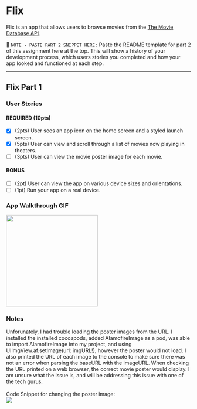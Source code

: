# Flix

Flix is an app that allows users to browse movies from the [The Movie Database API](http://docs.themoviedb.apiary.io/#).

📝 `NOTE - PASTE PART 2 SNIPPET HERE:` Paste the README template for part 2 of this assignment here at the top. This will show a history of your development process, which users stories you completed and how your app looked and functioned at each step.

---

## Flix Part 1

### User Stories

#### REQUIRED (10pts)
- [X] (2pts) User sees an app icon on the home screen and a styled launch screen.
- [X] (5pts) User can view and scroll through a list of movies now playing in theaters.
- [ ] (3pts) User can view the movie poster image for each movie.

#### BONUS
- [ ] (2pt) User can view the app on various device sizes and orientations.
- [ ] (1pt) Run your app on a real device.

### App Walkthrough GIF
<img src="https://user-images.githubusercontent.com/47779642/97066228-b6657900-1581-11eb-9b6a-a90aa5f5119e.gif" width=250><br>

### Notes
Unforunately, I had trouble loading the poster images from the URL. I installed the installed cocoapods, added AlamofireImage as a pod, was able to import 
AlamofireImage into my project, and using UIImgView.af.setImage(url: imgURL!), however the poster would not load. I also printed the URL of each image to the console to make
sure there was not an error when parsing the baseURL with the imageURL. When checking the URL printed on a web browser, the correct movie poster would display.
I am unsure what the issue is, and will be addressing this issue with one of the tech gurus. <br><br>
Code Snippet for changing the poster image: <br>
<img src="https://user-images.githubusercontent.com/47779642/97066217-a188e580-1581-11eb-9a92-d166f4c6f0af.png"><br>
